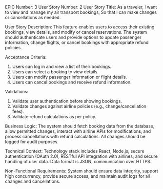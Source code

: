 EPIC Number: 3
User Story Number: 2
User Story Title: As a traveler, I want to view and manage my air transport bookings, So that I can make changes or cancellations as needed.

User Story Description: This feature enables users to access their existing bookings, view details, and modify or cancel reservations. The system should authenticate users and provide options to update passenger information, change flights, or cancel bookings with appropriate refund policies.

Acceptance Criteria:
1. Users can log in and view a list of their bookings.
2. Users can select a booking to view details.
3. Users can modify passenger information or flight details.
4. Users can cancel bookings and receive refund information.

Validations:
1. Validate user authentication before showing bookings.
2. Validate changes against airline policies (e.g., change/cancellation fees).
3. Validate refund calculations as per policy.

Business Logic: The system should fetch booking data from the database, allow permitted changes, interact with airline APIs for modifications, and process cancellations with refund calculations. All changes should be logged for audit purposes.

Technical Context: Technology stack includes React, Node.js, secure authentication (OAuth 2.0), RESTful API integration with airlines, and secure handling of user data. Data format is JSON, communication over HTTPS.

Non-Functional Requirements: System should ensure data integrity, support high concurrency, provide secure access, and maintain audit logs for all changes and cancellations.

